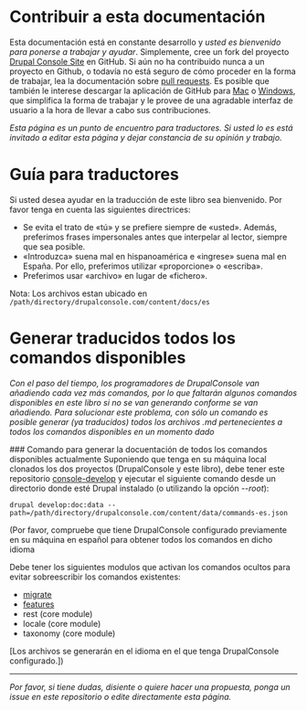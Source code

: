 # Contribuir a esta documentación
Esta documentación está en constante desarrollo y *usted es bienvenido para ponerse a trabajar y ayudar*. Simplemente, cree un fork del proyecto [Drupal Console Site](https://github.com/hechoendrupal/drupalconsole.com "(esta documentación)") en GitHub. Si aún no ha contribuido nunca a un proyecto en Github, o todavía no está seguro de cómo proceder en la forma de trabajar, lea la documentación sobre [pull requests](https://help.github.com/articles/using-pull-requests/). 
Es posible que también le interese descargar la aplicación de GitHub para [Mac](https://mac.github.com) o [Windows](https://windows.github.com), que simplifica la forma de trabajar y le provee de una agradable interfaz de usuario a la hora de llevar a cabo sus contribuciones.

*Esta página es un punto de encuentro para traductores. Si usted lo es está invitado a editar esta página y dejar constancia de su opinión y trabajo.*

# Guía para traductores
Si usted desea ayudar en la traducción de este libro sea bienvenido. Por favor tenga en cuenta las siguientes directrices:

* Se evita el trato de «tú» y se prefiere siempre de «usted». Además, preferimos frases impersonales antes que interpelar al lector, siempre que sea posible.
* «Introduzca» suena mal en hispanoamérica e «ingrese» suena mal en España. Por ello, preferimos utilizar «proporcione» o «escriba».
* Preferimos usar «archivo» en lugar de «fichero».

Nota: Los archivos estan ubicado en `/path/directory/drupalconsole.com/content/docs/es`

# Generar traducidos todos los comandos disponibles
*Con el paso del tiempo, los programadores de DrupalConsole van añadiendo cada vez más comandos, por lo que faltarán algunos comandos disponibles en este libro si no se van generando conforme se van añadiendo. Para solucionar este problema, con sólo un comando es posible generar (ya traducidos) todos los archivos .md pertenecientes a todos los comandos disponibles en un momento dado*

### Comando para generar la docuentación de todos los comandos disponibles actualmente
Suponiendo que tenga en su máquina local clonados los dos proyectos (DrupalConsole y este libro), debe tener este repositorio [console-develop](https://github.com/weknowinc/drupal-console-develop) y ejecutar el siguiente comando desde un directorio donde esté Drupal instalado (o utilizando la opción *--root*):

``` 
drupal develop:doc:data --path=/path/directory/drupalconsole.com/content/data/commands-es.json 
```

(Por favor, compruebe que tiene DrupalConsole configurado previamente en su máquina en español para obtener todos los comandos en dicho idioma

Debe tener los siguientes modulos que activan los comandos ocultos para evitar sobreescribir los comandos existentes:
* [migrate](https://www.drupal.org/project/migrate)
* [features](https://www.drupal.org/project/features)
* rest (core module)
* locale (core module)
* taxonomy (core module)

[Los archivos se generarán en el idioma en el que tenga DrupalConsole configurado.])

___
*Por favor, si tiene dudas, disiente o quiere hacer una propuesta, ponga un issue en este repositorio o edite directamente esta página.*
